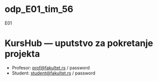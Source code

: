 
# odp_E01_tim_56
E01

# KursHub — uputstvo za pokretanje projekta

- Profesor: prof@fakultet.rs / password
- Student:  student@fakultet.rs / password

